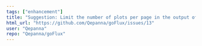 ```yaml
---
tags: ["enhancement"]
title: "Suggestion: Limit the number of plots per page in the output of flux2pdf"
html_url: "https://github.com/Qepanna/goFlux/issues/13"
user: "Qepanna"
repo: "Qepanna/goFlux"
---
```


